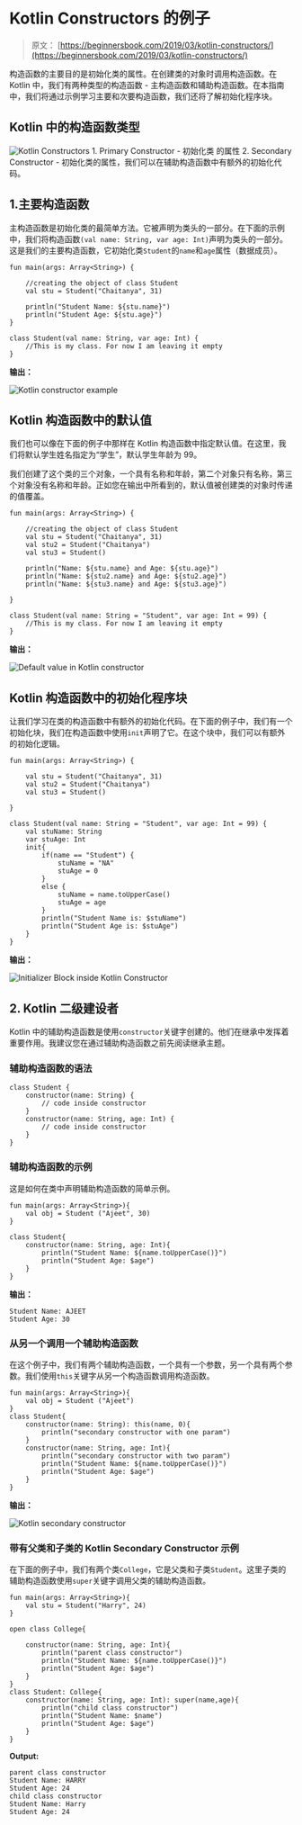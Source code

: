 # Kotlin Constructors 的例子

> 原文： [https://beginnersbook.com/2019/03/kotlin-constructors/](https://beginnersbook.com/2019/03/kotlin-constructors/)

构造函数的主要目的是初始化类的属性。在创建类的对象时调用构造函数。在 Kotlin 中，我们有两种类型的构造函数 - 主构造函数和辅助构造函数。在本指南中，我们将通过示例学习主要和次要构造函数，我们还将了解初始化程序块。

## Kotlin 中的构造函数类型

![Kotlin Constructors](img/530a311d301c512f49fc776afa0bc47a.jpg)
1\. Primary Constructor - 初始化类
的属性 2\. Secondary Constructor - 初始化类的属性，我们可以在辅助构造函数中有额外的初始化代码。

## 1.主要构造函数

主构造函数是初始化类的最简单方法。它被声明为类头的一部分。在下面的示例中，我们将构造函数`(val name: String, var age: Int)`声明为类头的一部分。这是我们的主要构造函数，它初始化类`Student`的`name`和`age`属性（数据成员）。

```
fun main(args: Array<String>) {

    //creating the object of class Student
    val stu = Student("Chaitanya", 31)

    println("Student Name: ${stu.name}")
    println("Student Age: ${stu.age}")
}

class Student(val name: String, var age: Int) {
    //This is my class. For now I am leaving it empty
}
```

**输出：**

![Kotlin constructor example](img/affcbd7ce943fba6c0038b48dae3c3cc.jpg)

## Kotlin 构造函数中的默认值

我们也可以像在下面的例子中那样在 Kotlin 构造函数中指定默认值。在这里，我们将默认学生姓名指定为“学生”，默认学生年龄为 99。

我们创建了这个类的三个对象，一个具有名称和年龄，第二个对象只有名称，第三个对象没有名称和年龄。正如您在输出中所看到的，默认值被创建类的对象时传递的值覆盖。

```
fun main(args: Array<String>) {

    //creating the object of class Student
    val stu = Student("Chaitanya", 31)
    val stu2 = Student("Chaitanya")
    val stu3 = Student()

    println("Name: ${stu.name} and Age: ${stu.age}")
    println("Name: ${stu2.name} and Age: ${stu2.age}")
    println("Name: ${stu3.name} and Age: ${stu3.age}")

}

class Student(val name: String = "Student", var age: Int = 99) {
    //This is my class. For now I am leaving it empty
}
```

**输出：**

![Default value in Kotlin constructor](img/23ba9a79b2722561cd7ecf9c90982327.jpg)

## Kotlin 构造函数中的初始化程序块

让我们学习在类的构造函数中有额外的初始化代码。在下面的例子中，我们有一个初始化块，我们在构造函数中使用`init`声明了它。在这个块中，我们可以有额外的初始化逻辑。

```
fun main(args: Array<String>) {

    val stu = Student("Chaitanya", 31)
    val stu2 = Student("Chaitanya")
    val stu3 = Student()

}

class Student(val name: String = "Student", var age: Int = 99) {
    val stuName: String
    var stuAge: Int
    init{
        if(name == "Student") {
            stuName = "NA"
            stuAge = 0
        }
        else {
            stuName = name.toUpperCase()
            stuAge = age
        }
        println("Student Name is: $stuName")
        println("Student Age is: $stuAge")
    }
}
```

**输出：**

![Initializer Block inside Kotlin Constructor](img/4033180c3c1ead6ccb6fb7e481662515.jpg)

## 2\. Kotlin 二级建设者

Kotlin 中的辅助构造函数是使用`constructor`关键字创建的。他们在继承中发挥着重要作用。我建议您在通过辅助构造函数之前先阅读继承主题。

### 辅助构造函数的语法

```
class Student {
    constructor(name: String) {
        // code inside constructor
    }
    constructor(name: String, age: Int) {
        // code inside constructor
    }
}
```

### 辅助构造函数的示例

这是如何在类中声明辅助构造函数的简单示例。

```
fun main(args: Array<String>){
    val obj = Student ("Ajeet", 30)
}

class Student{
    constructor(name: String, age: Int){
        println("Student Name: ${name.toUpperCase()}")
        println("Student Age: $age")
    }
}
```

**输出：**

```
Student Name: AJEET
Student Age: 30
```

### 从另一个调用一个辅助构造函数

在这个例子中，我们有两个辅助构造函数，一个具有一个参数，另一个具有两个参数。我们使用`this`关键字从另一个构造函数调用构造函数。

```
fun main(args: Array<String>){
    val obj = Student ("Ajeet")
}
class Student{
    constructor(name: String): this(name, 0){
        println("secondary constructor with one param")
    }
    constructor(name: String, age: Int){
        println("secondary constructor with two param")
        println("Student Name: ${name.toUpperCase()}")
        println("Student Age: $age")
    }
}
```

**输出：**

![Kotlin secondary constructor](img/8bb858ae07517315d3b6e1f38e398c4c.jpg)

### 带有父类和子类的 Kotlin Secondary Constructor 示例

在下面的例子中，我们有两个类`College`，它是父类和子类`Student`。这里子类的辅助构造函数使用`super`关键字调用父类的辅助构造函数。

```
fun main(args: Array<String>){
    val stu = Student("Harry", 24)
}

open class College{

    constructor(name: String, age: Int){
        println("parent class constructor")
        println("Student Name: ${name.toUpperCase()}")
        println("Student Age: $age")
    }
}
class Student: College{
    constructor(name: String, age: Int): super(name,age){
        println("child class constructor")
        println("Student Name: $name")
        println("Student Age: $age")
    }
}
```

**Output:**

```
parent class constructor
Student Name: HARRY
Student Age: 24
child class constructor
Student Name: Harry
Student Age: 24
```